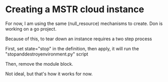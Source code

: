 # Creating a MSTR cloud instance

For now, I am using the same (null_resource) mechanisms to create.  Don is working on a go project.

Because of this, to tear down an instance requires a two step process

First, set state="stop" in the definition, then apply, it will run the "stopanddestroyenvironment.py" script

Then, remove the module block.

Not ideal, but that's how it works for now.
